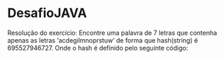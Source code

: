 # DesafioJAVA
Resolução do exercício: Encontre uma palavra de 7 letras que contenha apenas as letras ‘acdegilmnoprstuw’ de forma que hash(string) é 695527946727. Onde o hash é definido pelo seguinte código:

